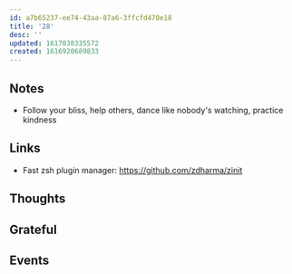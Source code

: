 ```yaml
---
id: a7b65237-ee74-43aa-87a6-3ffcfd470e18
title: '28'
desc: ''
updated: 1617038335572
created: 1616920689833
---
```


## Notes

- Follow your bliss, help others, dance like nobody's watching,
  practice kindness

## Links

- Fast zsh plugin manager: https://github.com/zdharma/zinit

## Thoughts

## Grateful

## Events
